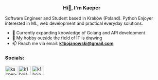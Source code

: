 <h3 align="center">Hi👋, I'm Kacper</h3>

 Software Engineer and Student based in Kraków (Poland). Python Enjoyer interested in ML, web development and practical everyday solutions. <br>

- 🔭 Currently expanding knowledge of Golang and API development
- 🎨 My hobby outside the field of IT is drawing
- 📫 Reach me via email: **k1bojanowski@gmail.com**

### Socials:
<p align="left">
<a href="https://linkedin.com/in/kacper-bojanowski-95985224b" target="blank"><img align="center" src="https://raw.githubusercontent.com/rahuldkjain/github-profile-readme-generator/master/src/images/icons/Social/linked-in-alt.svg" alt="kacper-bojanowski-95985224b" height="30" width="40" /></a>
<a href="https://www.hackerrank.com/k1bojanowski" target="blank"><img align="center" src="https://raw.githubusercontent.com/rahuldkjain/github-profile-readme-generator/master/src/images/icons/Social/hackerrank.svg" alt="k1bojanowski" height="30" width="40" /></a>
<a href="https://www.leetcode.com/k1bojanowski" target="blank"><img align="center" src="https://raw.githubusercontent.com/rahuldkjain/github-profile-readme-generator/master/src/images/icons/Social/leet-code.svg" alt="k1bojanowski" height="30" width="40" /></a> 
</p>

<!-- ### Languages and Tools:

![Python](https://img.shields.io/badge/Python-3776AB?style=for-the-badge&logo=python&logoColor=white)
![JS](https://img.shields.io/badge/JavaScript-323330?style=for-the-badge&logo=javascript&logoColor=F7DF1E)
![Java](https://img.shields.io/badge/Java-ED8B00?style=for-the-badge&logo=openjdk&logoColor=white)

![HTML5](https://img.shields.io/badge/HTML5-E34F26?style=for-the-badge&logo=html5&logoColor=white)
![CSS3](https://img.shields.io/badge/CSS3-1572B6?style=for-the-badge&logo=css3&logoColor=white)
![Postgres](https://img.shields.io/badge/postgres-%23316192.svg?style=for-the-badge&logo=postgresql&logoColor=white)
![Flask](https://img.shields.io/badge/flask-1b1721?style=for-the-badge&logo=flask&logoColor=white)
![TailwindCSS](https://img.shields.io/badge/Tailwind_CSS-38B2AC?style=for-the-badge&logo=tailwind-css&logoColor=white)

![TeamCity](https://img.shields.io/badge/teamcity-000000.svg?style=for-the-badge&logo=teamcity&logoColor=white)

![](https://leetcard.jacoblin.cool/k1bojanowski?ext=heatmap) -->
